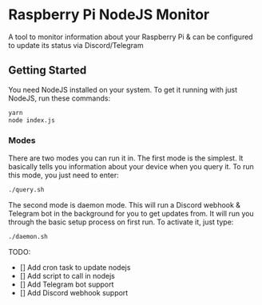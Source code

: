 # Raspberry Pi NodeJS Monitor

A tool to monitor information about your Raspberry Pi & can be configured to update its status via Discord/Telegram

## Getting Started

You need NodeJS installed on your system.
To get it running with just NodeJS, run these commands:

```bash
yarn
node index.js
```

### Modes

There are two modes you can run it in. The first mode is the simplest. It basically tells you information about your device when you query it. To run this mode, you just need to enter:

```bash
./query.sh
```

The second mode is daemon mode. This will run a Discord webhook & Telegram bot in the background for you to get updates from. It will run you through the basic setup process on first run. To activate it, just type:

```bash
./daemon.sh
```

TODO:

- [] Add cron task to update nodejs
- [] Add script to call in nodejs
- [] Add Telegram bot support
- [] Add Discord webhook support

